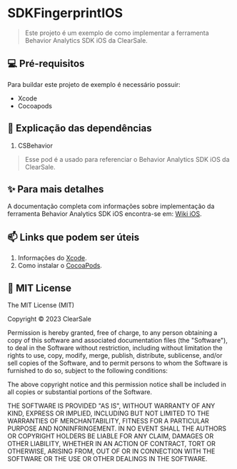 # SDKFingerprintIOS

> Este projeto é um exemplo de como implementar a ferramenta Behavior Analytics SDK iOS da ClearSale.

## 💻 Pré-requisitos
Para buildar este projeto de exemplo é necessário possuir:
- Xcode
- Cocoapods


## 🤔 Explicação das dependências
1. CSBehavior
> Esse pod é a usado para referenciar o Behavior Analytics SDK iOS da ClearSale.


## ✨ Para mais detalhes
A documentação completa com informações sobre implementação da ferramenta Behavior Analytics SDK iOS encontra-se em: 
[Wiki iOS](https://api.clearsale.com.br/docs/behavior-analytics/sdk/ios/latest#v3.0.1).


## 📫 Links que podem ser úteis
1. Informações do [Xcode](https://developer.apple.com/pt/support/xcode/).
2. Como instalar o [CocoaPods](https://guides.cocoapods.org/using/getting-started.html).

## 📝 MIT License

The MIT License (MIT)

Copyright ©  2023 ClearSale

Permission is hereby granted, free of charge, to any person obtaining a copy
of this software and associated documentation files (the "Software"), to deal
in the Software without restriction, including without limitation the rights
to use, copy, modify, merge, publish, distribute, sublicense, and/or sell
copies of the Software, and to permit persons to whom the Software is
furnished to do so, subject to the following conditions:

The above copyright notice and this permission notice shall be included in all
copies or substantial portions of the Software.

THE SOFTWARE IS PROVIDED "AS IS", WITHOUT WARRANTY OF ANY KIND, EXPRESS OR
IMPLIED, INCLUDING BUT NOT LIMITED TO THE WARRANTIES OF MERCHANTABILITY,
FITNESS FOR A PARTICULAR PURPOSE AND NONINFRINGEMENT. IN NO EVENT SHALL THE
AUTHORS OR COPYRIGHT HOLDERS BE LIABLE FOR ANY CLAIM, DAMAGES OR OTHER
LIABILITY, WHETHER IN AN ACTION OF CONTRACT, TORT OR OTHERWISE, ARISING FROM,
OUT OF OR IN CONNECTION WITH THE SOFTWARE OR THE USE OR OTHER DEALINGS IN THE
SOFTWARE.

